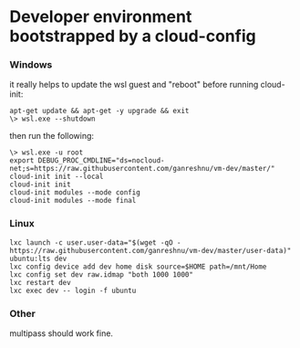 # Developer environment bootstrapped by a cloud-config

### Windows
it really helps to update the wsl guest and "reboot" before running cloud-init:
```
apt-get update && apt-get -y upgrade && exit
\> wsl.exe --shutdown
```

then run the following:
```
\> wsl.exe -u root
export DEBUG_PROC_CMDLINE="ds=nocloud-net;s=https://raw.githubusercontent.com/ganreshnu/vm-dev/master/"
cloud-init init --local
cloud-init init
cloud-init modules --mode config
cloud-init modules --mode final
```

### Linux
```
lxc launch -c user.user-data="$(wget -qO - https://raw.githubusercontent.com/ganreshnu/vm-dev/master/user-data)" ubuntu:lts dev
lxc config device add dev home disk source=$HOME path=/mnt/Home
lxc config set dev raw.idmap "both 1000 1000"
lxc restart dev
lxc exec dev -- login -f ubuntu
```

### Other
multipass should work fine.
